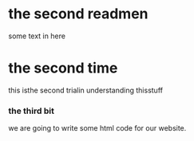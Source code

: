 # the second readmen

some text in here

# the second time 

this isthe second trialin understanding thisstuff

### the third bit

we are going to write some html code for our website.
